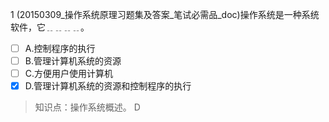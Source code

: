 1
(20150309_操作系统原理习题集及答案_笔试必需品_doc)操作系统是一种系统软件，它﹎﹎﹎﹎。
- [ ] A.控制程序的执行 
- [ ] B.管理计算机系统的资源 
- [ ] C.方便用户使用计算机 
- [x] D.管理计算机系统的资源和控制程序的执行

> 知识点：操作系统概述。
> D
